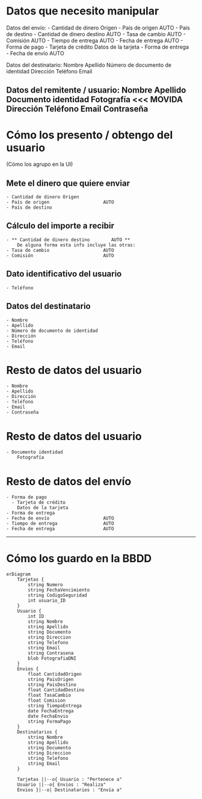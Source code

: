 # Datos que necesito manipular

Datos del envío:
    - Cantidad de dinero Origen
    - País de origen                    AUTO
    - País de destino
    - Cantidad de dinero destino        AUTO
    - Tasa de cambio                    AUTO
    - Comisión                          AUTO
    - Tiempo de entrega                 AUTO
    - Fecha de entrega                  AUTO
    - Forma de pago
      - Tarjeta de crédito
        Datos de la tarjeta
    - Forma de entrega                  
    - Fecha de envío                    AUTO

Datos del destinatario:
    Nombre
    Apellido
    Número de documento de identidad
    Dirección
    Teléfono
    Email

Datos del remitente / usuario:
    Nombre
    Apellido
    Documento identidad
        Fotografía                      <<< MOVIDA
    Dirección
    Teléfono
    Email
    Contraseña
---

# Cómo los presento / obtengo del usuario
(Cómo los agrupo en la UI)

## Mete el dinero que quiere enviar

    - Cantidad de dinero Origen
    - País de origen                    AUTO
    - País de destino

## Cálculo del importe a recibir

    - ** Cantidad de dinero destino        AUTO **
        De alguna forma esta info incluye las otras: 
    - Tasa de cambio                    AUTO
    - Comisión                          AUTO

## Dato identificativo del usuario

    - Teléfono

## Datos del destinatario

    - Nombre
    - Apellido
    - Número de documento de identidad
    - Dirección
    - Teléfono
    - Email

# Resto de datos del usuario

    - Nombre
    - Apellido
    - Dirección
    - Teléfono
    - Email
    - Contraseña

# Resto de datos del usuario

    - Documento identidad
        Fotografía

# Resto de datos del envío

    - Forma de pago
      - Tarjeta de crédito
        Datos de la tarjeta
    - Forma de entrega                  
    - Fecha de envío                    AUTO
    - Tiempo de entrega                 AUTO
    - Fecha de entrega                  AUTO

---

# Cómo los guardo en la BBDD

```mermaid
erDiagram
    Tarjetas {
        string Numero
        string FechaVencimiento
        string CodigoSeguridad
        int usuario_ID
    }
    Usuario {
        int ID
        string Nombre
        string Apellido
        string Documento
        string Direccion
        string Telefono
        string Email
        string Contrasena
        blob FotografiaDNI
    }
    Envios {
        float CantidadOrigen
        string PaisOrigen
        string PaisDestino
        float CantidadDestino
        float TasaCambio
        float Comision
        string TiempoEntrega
        date FechaEntrega
        date FechaEnvio
        string FormaPago
    }
    Destinatarios {
        string Nombre
        string Apellido
        string Documento
        string Direccion
        string Telefono
        string Email
    }

    Tarjetas ||--o{ Usuario : "Pertenece a" 
    Usuario ||--o{ Envios : "Realiza"
    Envios }|--o| Destinatarios : "Envía a"
```